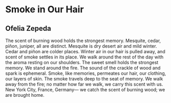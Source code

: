 # Smoke in Our Hair
## Ofelia Zepeda
The scent of burning wood holds
the strongest memory.
Mesquite, cedar, piñon, juniper,
all are distinct.
Mesquite is dry desert air and mild winter.
Cedar and piñon are colder places.
Winter air in our hair is pulled away,
and scent of smoke settles in its place.
We walk around the rest of the day
with the aroma resting on our shoulders.
The sweet smell holds the strongest memory.
We stand around the fire.
The sound of the crackle of wood and spark
is ephemeral.
Smoke, like memories, permeates our hair,
our clothing, our layers of skin.
The smoke travels deep
to the seat of memory.
We walk away from the fire;
no matter how far we walk,
we carry this scent with us.
New York City, France, Germany—
we catch the scent of burning wood;
we are brought home.